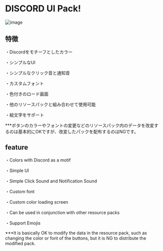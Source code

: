 # DISCORD UI Pack!
![image](https://user-images.githubusercontent.com/74849003/117995573-65ca3780-b37c-11eb-8fed-bd83aafa84da.png)

## 特徴

・Discordをモチーフとしたカラー

・シンプルなUI

・シンプルなクリック音と通知音

・カスタムフォント

・色付きのロード画面

・他のリソースパックと組み合わせて使用可能

・絵文字をサポート

***ボタンのカラーやフォントの変更などのリソースパック内のデータを改変するのは基本的にOKですが、改変したパックを配布するのはNGです。


## feature

・Colors with Discord as a motif

・Simple UI

・Simple Click Sound and Notification Sound

・Custom font

・Custom color loading screen

・Can be used in conjunction with other resource packs

・Support Emojis

***It is basically OK to modify the data in the resource pack, such as changing the color or font of the buttons, but it is NG to distribute the modified pack.
